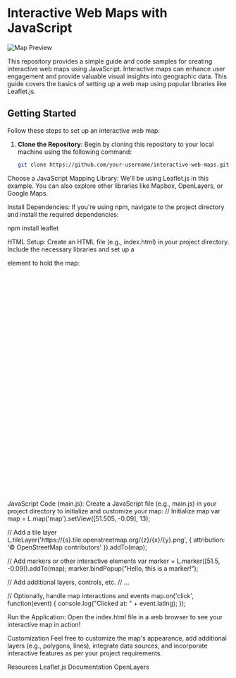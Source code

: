 

# Interactive Web Maps with JavaScript

![Map Preview](map-preview.png)

This repository provides a simple guide and code samples for creating interactive web maps using JavaScript. Interactive maps can enhance user engagement and provide valuable visual insights into geographic data. This guide covers the basics of setting up a web map using popular libraries like Leaflet.js.

## Getting Started

Follow these steps to set up an interactive web map:

1. **Clone the Repository**: Begin by cloning this repository to your local machine using the following command:

   ```bash
   git clone https://github.com/your-username/interactive-web-maps.git
    ```
Choose a JavaScript Mapping Library: We'll be using Leaflet.js in this example. You can also explore other libraries like Mapbox, OpenLayers, or Google Maps.

Install Dependencies: If you're using npm, navigate to the project directory and install the required dependencies:

npm install leaflet

HTML Setup: Create an HTML file (e.g., index.html) in your project directory. Include the necessary libraries and set up a <div> element to hold the map:
<!DOCTYPE html>
<html>
<head>
    <title>Interactive Web Map</title>
    <link rel="stylesheet" href="path-to/leaflet.css">
    <script src="path-to/leaflet.js"></script>
</head>
<body>
    <div id="map" style="width: 100%; height: 500px;"></div>
    <script src="main.js"></script>
</body>
</html>

JavaScript Code (main.js): Create a JavaScript file (e.g., main.js) in your project directory to initialize and customize your map:
// Initialize map
var map = L.map('map').setView([51.505, -0.09], 13);

// Add a tile layer
L.tileLayer('https://{s}.tile.openstreetmap.org/{z}/{x}/{y}.png', {
    attribution: '© OpenStreetMap contributors'
}).addTo(map);

// Add markers or other interactive elements
var marker = L.marker([51.5, -0.09]).addTo(map);
marker.bindPopup("Hello, this is a marker!");

// Add additional layers, controls, etc.
// ...

// Optionally, handle map interactions and events
map.on('click', function(event) {
    console.log("Clicked at: " + event.latlng);
});

Run the Application: Open the index.html file in a web browser to see your interactive map in action!

Customization
Feel free to customize the map's appearance, add additional layers (e.g., polygons, lines), integrate data sources, and incorporate interactive features as per your project requirements.

Resources
Leaflet.js Documentation
OpenLayers

